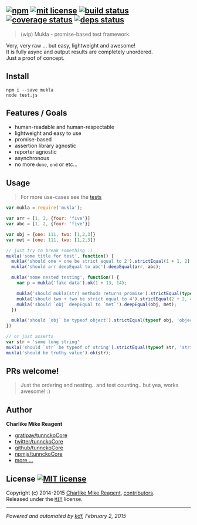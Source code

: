 ## [![npm][npmjs-img]][npmjs-url] [![mit license][license-img]][license-url] [![build status][travis-img]][travis-url] [![coverage status][coveralls-img]][coveralls-url] [![deps status][daviddm-img]][daviddm-url]

> (wip) Mukla - promise-based test framework.

Very, very raw ... but easy, lightweight and awesome!  
It is fully async and output results are completely unordered.  
Just a proof of concept.

## Install
```
npm i --save mukla
node test.js
```


## Features / Goals
- human-readable and human-respectable
- lightweight and easy to use
- promise-based
- assertion library agnostic
- reporter agnostic
- asynchronous
- no more `done`, `end` or etc...


## Usage
> For more use-cases see the [tests](./test.js)

```js
var mukla = require('mukla');

var arr = [1, 2, {four: 'five'}]
var abc = [1, 2, {four: 'five'}]

var obj = {one: 111, two: [1,2,3]}
var met = {one: 111, two: [1,2,3]}

// just try to break something :)
mukla('some title for test', function() {
  mukla('should one + one be strict equal to 2').strictEqual(1 + 1, 2);
  mukla('should arr deepEqual to abc').deepEqual(arr, abc);

  mukla('some nested testing', function() {
    var p = mukla('fake data').ok(1 + 13, 14);

    mukla('should mukla(str) methods returns promise').strictEqual(typeof  p.then, 'function')
    mukla('should two + two be strict equal to 4').strictEqual(2 + 2, 4);
    mukla('should `obj` deepEqual to `met`').deepEqual(obj, met);
  })

  mukla('should `obj` be typeof object').strictEqual(typeof obj, 'object');
})

// or just asserts
var str = 'some long string'
mukla('should `str` be typeof of string').strictEqual(typeof str, 'string');
mukla('should be truthy value').ok(str);
```


## PRs welcome!
> Just the ordering and nesting.. and test counting.. but yea, works awesome! :)


## Author
**Charlike Mike Reagent**
+ [gratipay/tunnckoCore][author-gratipay]
+ [twitter/tunnckoCore][author-twitter]
+ [github/tunnckoCore][author-github]
+ [npmjs/tunnckoCore][author-npmjs]
+ [more ...][contrib-more]


## License [![MIT license][license-img]][license-url]
Copyright (c) 2014-2015 [Charlike Mike Reagent][contrib-more], [contributors][contrib-graf].  
Released under the [`MIT`][license-url] license.


[npmjs-url]: http://npm.im/mukla
[npmjs-img]: https://img.shields.io/npm/v/mukla.svg?style=flat&label=mukla

[coveralls-url]: https://coveralls.io/r/tunnckoCore/mukla?branch=master
[coveralls-img]: https://img.shields.io/coveralls/tunnckoCore/mukla.svg?style=flat

[license-url]: https://github.com/tunnckoCore/mukla/blob/master/license.md
[license-img]: https://img.shields.io/badge/license-MIT-blue.svg?style=flat

[travis-url]: https://travis-ci.org/tunnckoCore/mukla
[travis-img]: https://img.shields.io/travis/tunnckoCore/mukla.svg?style=flat

[daviddm-url]: https://david-dm.org/tunnckoCore/mukla
[daviddm-img]: https://img.shields.io/david/tunnckoCore/mukla.svg?style=flat

[author-gratipay]: https://gratipay.com/tunnckoCore
[author-twitter]: https://twitter.com/tunnckoCore
[author-github]: https://github.com/tunnckoCore
[author-npmjs]: https://npmjs.org/~tunnckocore

[contrib-more]: http://j.mp/1stW47C
[contrib-graf]: https://github.com/tunnckoCore/mukla/graphs/contributors

***

_Powered and automated by [kdf](https://github.com/tunnckoCore), February 2, 2015_